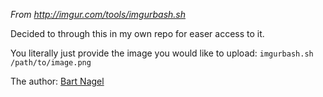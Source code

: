 *From http://imgur.com/tools/imgurbash.sh*

Decided to through this in my own repo for easer access to it.

You literally just provide the image you would like to upload: `imgurbash.sh /path/to/image.png`

The author: [Bart Nagel](http://bartnagel.co.uk/)
